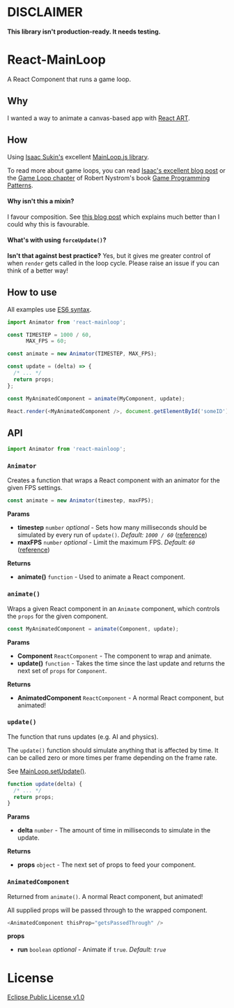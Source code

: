 
DISCLAIMER
==========

**This library isn't production-ready. It needs testing.**


React-MainLoop
==============

A React Component that runs a game loop.

## Why
I wanted a way to animate a canvas-based app with [React ART](https://github.com/reactjs/react-art).

## How
Using [Isaac Sukin's](http://www.isaacsukin.com/) excellent [MainLoop.js library](https://github.com/IceCreamYou/MainLoop.js).

To read more about game loops, you can read [Isaac's excellent blog post](http://www.isaacsukin.com/news/2015/01/detailed-explanation-javascript-game-loops-and-timing) or the [Game Loop chapter](http://gameprogrammingpatterns.com/game-loop.html) of Robert Nystrom's book [Game Programming Patterns](http://gameprogrammingpatterns.com/).

#### Why isn't this a mixin?
I favour composition. See [this blog post](https://medium.com/@dan_abramov/mixins-are-dead-long-live-higher-order-components-94a0d2f9e750) which explains much better than I could why this is favourable.

#### What's with using `forceUpdate()`?
**Isn't that against best practice?**
Yes, but it gives me greater control of when `render` gets called in the loop cycle. Please raise an issue if you can think of a better way!

## How to use

All examples use [ES6 syntax](https://github.com/lukehoban/es6features).

```javascript
import Animator from 'react-mainloop';

const TIMESTEP = 1000 / 60,
      MAX_FPS = 60;

const animate = new Animator(TIMESTEP, MAX_FPS);

const update = (delta) => {
  /* ... */
  return props;
};

const MyAnimatedComponent = animate(MyComponent, update);

React.render(<MyAnimatedComponent />, document.getElementById('someID'));

```

## API

```javascript
import Animator from 'react-mainloop';
```

### `Animator`

Creates a function that wraps a React component with an animator for the given FPS settings.

```javascript
const animate = new Animator(timestep, maxFPS);
```

**Params**
- **timestep** `number` *optional* - Sets how many milliseconds should be simulated by every run of `update()`. *Default: `1000 / 60`* ([reference](https://icecreamyou.github.io/MainLoop.js/docs/#!/api/MainLoop-method-setSimulationTimestep))
- **maxFPS** `number` *optional* - Limit the maximum FPS. *Default: `60`* ([reference](https://icecreamyou.github.io/MainLoop.js/docs/#!/api/MainLoop-method-setMaxAllowedFPS))

**Returns**
- **animate()** `function` - Used to animate a React component.

### `animate()`

Wraps a given React component in an `Animate` component, which controls the `props` for the given component.

```javascript
const MyAnimatedComponent = animate(Component, update);
```

**Params**
- **Component** `ReactComponent` - The component to wrap and animate.
- **update()** `function` - Takes the time since the last update and returns the next set of `props` for `Component`.

**Returns**
- **AnimatedComponent** `ReactComponent` - A normal React component, but animated!

### `update()`

The function that runs updates (e.g. AI and physics).

The `update()` function should simulate anything that is affected by time. It can be called zero or more times per frame depending on the frame rate.

See [MainLoop.setUpdate()](https://icecreamyou.github.io/MainLoop.js/docs/#!/api/MainLoop-method-setUpdate).

```javascript
function update(delta) {
  /* ... */
  return props;
}
```

**Params**
- **delta** `number` - The amount of time in milliseconds to simulate in the update.

**Returns**
- **props** `object` - The next set of props to feed your component.

### `AnimatedComponent`
Returned from `animate()`. A normal React component, but animated!

All supplied props will be passed through to the wrapped component.

```javascript
<AnimatedComponent thisProp="getsPassedThrough" />
```

**props**
- **run** `boolean` *optional* - Animate if `true`. *Default: `true`*

# License
[Eclipse Public License v1.0](LICENSE)

